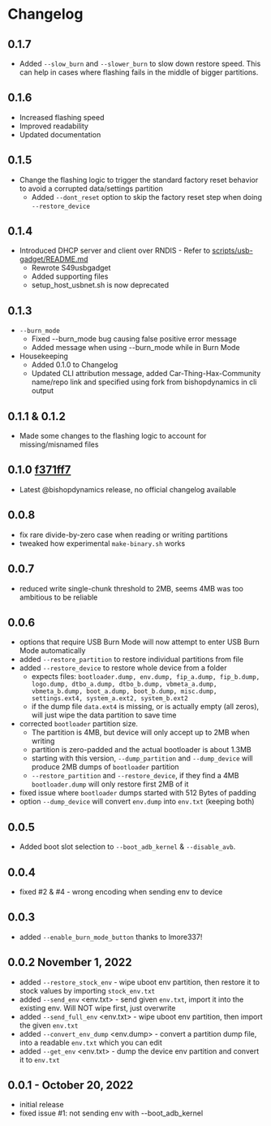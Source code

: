 # Changelog

## 0.1.7
* Added `--slow_burn` and `--slower_burn` to slow down restore speed. This can help in cases where flashing fails in the middle of
bigger partitions.

## 0.1.6
* Increased flashing speed
* Improved readability
* Updated documentation

## 0.1.5
* Change the flashing logic to trigger the standard factory reset behavior to avoid a corrupted data/settings partition
  * Added `--dont_reset` option to skip the factory reset step when doing `--restore_device`

## 0.1.4
* Introduced DHCP server and client over RNDIS - Refer to [scripts/usb-gadget/README.md](scripts/usb-gadget/README.md)
  * Rewrote S49usbgadget
  * Added supporting files
  * setup_host_usbnet.sh is now deprecated

## 0.1.3
* `--burn_mode`
  * Fixed --burn_mode bug causing false positive error message
  * Added message when using --burn_mode while in Burn Mode
* Housekeeping
  * Added 0.1.0 to Changelog
  * Updated CLI attribution message, added Car-Thing-Hax-Community name/repo link and specified using fork from bishopdynamics in cli output

## 0.1.1 & 0.1.2
* Made some changes to the flashing logic to account for missing/misnamed files

## 0.1.0 [f371ff7](https://github.com/bishopdynamics/superbird-tool/tree/f371ff715ee4b0ba4f689d9785a7513731242d38)
* Latest @bishopdynamics release, no official changelog available

## 0.0.8
* fix rare divide-by-zero case when reading or writing partitions
* tweaked how experimental `make-binary.sh` works

## 0.0.7
* reduced write single-chunk threshold to 2MB, seems 4MB was too ambitious to be reliable

## 0.0.6
* options that require USB Burn Mode will now attempt to enter USB Burn Mode automatically
* added `--restore_partition` to restore individual partitions from file
* added `--restore_device` to restore whole device from a folder
  * expects files: `bootloader.dump, env.dump, fip_a.dump, fip_b.dump, logo.dump, dtbo_a.dump, dtbo_b.dump, vbmeta_a.dump, vbmeta_b.dump, boot_a.dump, boot_b.dump, misc.dump, settings.ext4, system_a.ext2, system_b.ext2`
  * if the dump file `data.ext4` is missing, or is actually empty (all zeros), will just wipe the data partition to save time
* corrected `bootloader` partition size. 
  * The partition is 4MB, but device will only accept up to 2MB when writing
  * partition is zero-padded and the actual bootloader is about 1.3MB
  * starting with this version, `--dump_partition` and `--dump_device` will produce 2MB dumps of `bootloader` partition
  * `--restore_partition` and `--restore_device`, if they find a 4MB `bootloader.dump` will only restore first 2MB of it
* fixed issue where `bootloader` dumps started with 512 Bytes of padding
* option `--dump_device` will convert `env.dump` into `env.txt` (keeping both)

## 0.0.5
* Added boot slot selection to `--boot_adb_kernel` & `--disable_avb`.

## 0.0.4
* fixed #2 & #4 - wrong encoding when sending env to device

## 0.0.3
* added `--enable_burn_mode_button` thanks to lmore337!

## 0.0.2 November 1, 2022

* added `--restore_stock_env` - wipe uboot env partition, then restore it to stock values by importing `stock_env.txt`
* added `--send_env` <env.txt> - send given `env.txt`, import it into the existing env. Will NOT wipe first, just overwrite
* added `--send_full_env` <env.txt> - wipe uboot env partition, then import the given `env.txt`
* added `--convert_env_dump` <env.dump> - convert a partition dump file, into a readable `env.txt` which you can edit
* added `--get_env` <env.txt> - dump the device env partition and convert it to `env.txt` 


## 0.0.1 - October 20, 2022
* initial release
* fixed issue #1: not sending env with --boot_adb_kernel